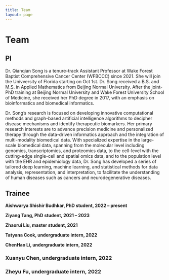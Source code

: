 ```yaml
---
title: Team
layout: page
---
```

# Team

## PI
Dr. Qianqian Song is a tenure-track Assistant Professor at Wake Forest Baptist Comprehensive Cancer Center (WFBCCC) since 2021. She will join the Univversity of Florida starting on Oct 1st. Dr. Song received a B.S. and M.S. in Applied Mathematics from Beijing Normal University. After the joint-PhD training at Beijing Normal University and Wake Forest University School of Medicine, she received her PhD degree in 2017, with an emphasis on bioinformatics and biomedical informatics.

Dr. Song’s research is focused on developing innovative computational methods and graph-based artificial intelligence algorithms to decipher disease mechanisms and identify therapeutic biomarkers. Her primary research interests are to advance precision medicine and personalized therapy through the data-driven informatics approach and the integration of multi-modality biomedical data. With specialized expertise in the large-scale biomedical data, spanning from the molecular level including genomics, transcriptomics, and proteomics data, to the cell-level with the cutting-edge single-cell and spatial omics data, and to the population level with the EHR and epidemiology data, Dr. Song has developed a series of tailored deep learning, machine learning, and statistical methods for data analysis, representation, and interpretation, to facilitate the understanding of human diseases such as cancers and neurodegenerative diseases.

## Trainee

**Aishwarya Shishir Budhkar, PhD student,	2022 – present** 

**Ziyang Tang, PhD student,	2021 – 2023** 

**Zhaorui Liu, master student, 2021**

**Tatyana Cook, undergraduate intern,	2022**  

**ChenHao Li, undergraduate intern,	2022** 

### Xuanyu Chen, undergraduate intern,	2022 

### Zheyu Fu, undergraduate intern,	2022 
